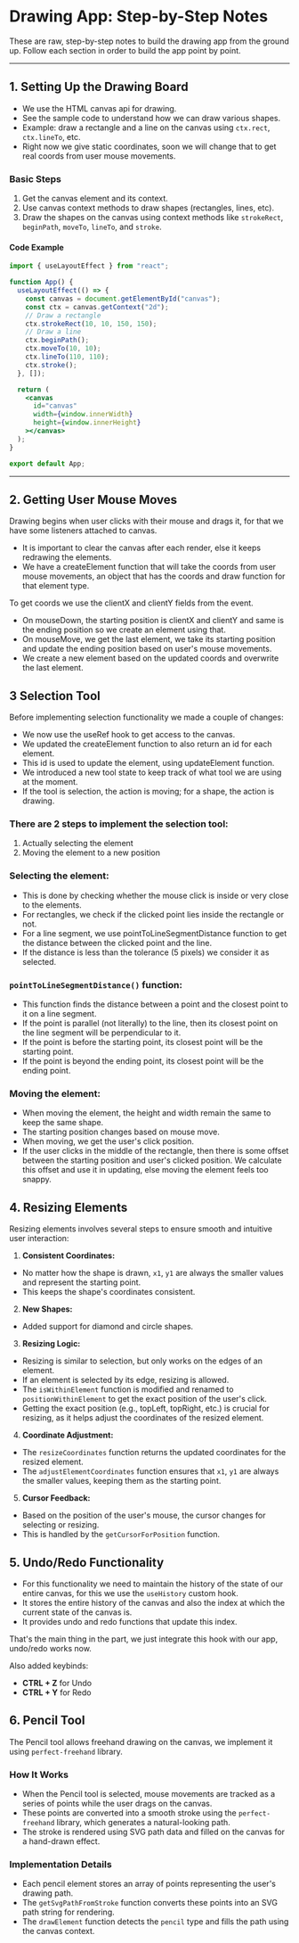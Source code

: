 # Drawing App: Step-by-Step Notes

These are raw, step-by-step notes to build the drawing app from the ground up. Follow each section in order to build the app point by point.

---

## 1. Setting Up the Drawing Board

- We use the HTML canvas api for drawing.
- See the sample code to understand how we can draw various shapes.
- Example: draw a rectangle and a line on the canvas using `ctx.rect`, `ctx.lineTo`, etc.
- Right now we give static coordinates, soon we will change that to get real coords from user mouse movements.

### Basic Steps

1. Get the canvas element and its context.
2. Use canvas context methods to draw shapes (rectangles, lines, etc).
3. Draw the shapes on the canvas using context methods like `strokeRect`, `beginPath`, `moveTo`, `lineTo`, and `stroke`.

#### Code Example

```jsx
import { useLayoutEffect } from "react";

function App() {
  useLayoutEffect(() => {
    const canvas = document.getElementById("canvas");
    const ctx = canvas.getContext("2d");
    // Draw a rectangle
    ctx.strokeRect(10, 10, 150, 150);
    // Draw a line
    ctx.beginPath();
    ctx.moveTo(10, 10);
    ctx.lineTo(110, 110);
    ctx.stroke();
  }, []);

  return (
    <canvas
      id="canvas"
      width={window.innerWidth}
      height={window.innerHeight}
    ></canvas>
  );
}

export default App;
```

---

## 2. Getting User Mouse Moves

Drawing begins when user clicks with their mouse and drags it, for that we have some listeners attached to canvas.

- It is important to clear the canvas after each render, else it keeps redrawing the elements.
- We have a createElement function that will take the coords from user mouse movements, an object that has the coords and draw function for that element type.

To get coords we use the clientX and clientY fields from the event.

- On mouseDown, the starting position is clientX and clientY and same is the ending position so we create an element using that.
- On mouseMove, we get the last element, we take its starting position and update the ending position based on user's mouse movements.
- We create a new element based on the updated coords and overwrite the last element.

## 3 Selection Tool

Before implementing selection functionality we made a couple of changes:

- We now use the useRef hook to get access to the canvas.
- We updated the createElement function to also return an id for each element.
- This id is used to update the element, using updateElement function.
- We introduced a new tool state to keep track of what tool we are using at the moment.
- If the tool is selection, the action is moving; for a shape, the action is drawing.

### There are 2 steps to implement the selection tool:

1. Actually selecting the element
2. Moving the element to a new position

### Selecting the element:

- This is done by checking whether the mouse click is inside or very close to the elements.
- For rectangles, we check if the clicked point lies inside the rectangle or not.
- For a line segment, we use pointToLineSegmentDistance function to get the distance between the clicked point and the line.
- If the distance is less than the tolerance (5 pixels) we consider it as selected.

### `pointToLineSegmentDistance()` function:

- This function finds the distance between a point and the closest point to it on a line segment.
- If the point is parallel (not literally) to the line, then its closest point on the line segment will be perpendicular to it.
- If the point is before the starting point, its closest point will be the starting point.
- If the point is beyond the ending point, its closest point will be the ending point.

### Moving the element:

- When moving the element, the height and width remain the same to keep the same shape.
- The starting position changes based on mouse move.
- When moving, we get the user's click position.
- If the user clicks in the middle of the rectangle, then there is some offset between the starting position and user's clicked position. We calculate this offset and use it in updating, else moving the element feels too snappy.

## 4. Resizing Elements

Resizing elements involves several steps to ensure smooth and intuitive user interaction:

1. **Consistent Coordinates:**

- No matter how the shape is drawn, `x1`, `y1` are always the smaller values and represent the starting point.
- This keeps the shape's coordinates consistent.

2. **New Shapes:**

- Added support for diamond and circle shapes.

3. **Resizing Logic:**

- Resizing is similar to selection, but only works on the edges of an element.
- If an element is selected by its edge, resizing is allowed.
- The `isWithinElement` function is modified and renamed to `positionWithinElement` to get the exact position of the user's click.
- Getting the exact position (e.g., topLeft, topRight, etc.) is crucial for resizing, as it helps adjust the coordinates of the resized element.

4. **Coordinate Adjustment:**

- The `resizeCoordinates` function returns the updated coordinates for the resized element.
- The `adjustElementCoordinates` function ensures that `x1`, `y1` are always the smaller values, keeping them as the starting point.

5. **Cursor Feedback:**

- Based on the position of the user's mouse, the cursor changes for selecting or resizing.
- This is handled by the `getCursorForPosition` function.

## 5. Undo/Redo Functionality

- For this functionality we need to maintain the history of the state of our entire canvas, for this we use the `useHistory` custom hook.
- It stores the entire history of the canvas and also the index at which the current state of the canvas is.
- It provides undo and redo functions that update this index.

That's the main thing in the part, we just integrate this hook with our app, undo/redo works now.

Also added keybinds:

- **CTRL + Z** for Undo
- **CTRL + Y** for Redo

## 6. Pencil Tool

The Pencil tool allows freehand drawing on the canvas, we implement it using `perfect-freehand` library.

### How It Works

- When the Pencil tool is selected, mouse movements are tracked as a series of points while the user drags on the canvas.
- These points are converted into a smooth stroke using the `perfect-freehand` library, which generates a natural-looking path.
- The stroke is rendered using SVG path data and filled on the canvas for a hand-drawn effect.

### Implementation Details

- Each pencil element stores an array of points representing the user's drawing path.
- The `getSvgPathFromStroke` function converts these points into an SVG path string for rendering.
- The `drawElement` function detects the `pencil` type and fills the path using the canvas context.
